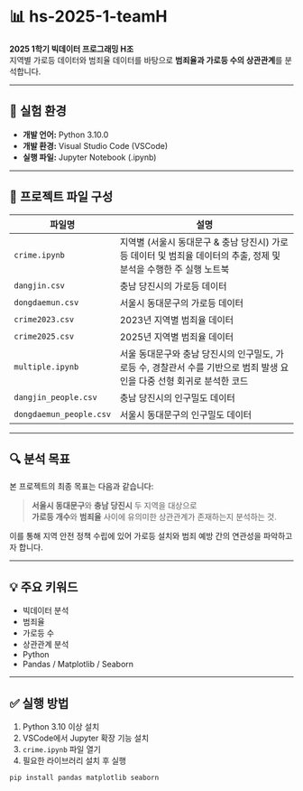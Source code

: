 # 📊 hs-2025-1-teamH

**2025 1학기 빅데이터 프로그래밍 H조**  
지역별 가로등 데이터와 범죄율 데이터를 바탕으로 **범죄율과 가로등 수의 상관관계**를 분석합니다.

---

## 🧪 실험 환경

- **개발 언어:** Python 3.10.0  
- **개발 환경:** Visual Studio Code (VSCode)  
- **실행 파일:** Jupyter Notebook (.ipynb)

---

## 📁 프로젝트 파일 구성

| 파일명 | 설명 |
|--------|------|
| `crime.ipynb` | 지역별 (서울시 동대문구 & 충남 당진시) 가로등 데이터 및 범죄율 데이터의 추출, 정제 및 분석을 수행한 주 실행 노트북 |
| `dangjin.csv` | 충남 당진시의 가로등 데이터 |
| `dongdaemun.csv` | 서울시 동대문구의 가로등 데이터 |
| `crime2023.csv` | 2023년 지역별 범죄율 데이터 |
| `crime2025.csv` | 2025년 지역별 범죄율 데이터 |
| `multiple.ipynb` | 서울 동대문구와 충남 당진시의 인구밀도, 가로등 수, 경찰관서 수를 기반으로 범죄 발생 요인을 다중 선형 회귀로 분석한 코드|
| `dangjin_people.csv` | 충남 당진시의 인구밀도 데이터 |
| `dongdaemun_people.csv` | 서울시 동대문구의 인구밀도 데이터 |

---

## 🔍 분석 목표

본 프로젝트의 최종 목표는 다음과 같습니다:

> **서울시 동대문구**와 **충남 당진시** 두 지역을 대상으로  
> **가로등 개수**와 **범죄율** 사이에 유의미한 상관관계가 존재하는지 분석하는 것.

이를 통해 지역 안전 정책 수립에 있어 가로등 설치와 범죄 예방 간의 연관성을 파악하고자 합니다.

---

## 💡 주요 키워드

- 빅데이터 분석
- 범죄율
- 가로등 수
- 상관관계 분석
- Python
- Pandas / Matplotlib / Seaborn

---

## ✅ 실행 방법

1. Python 3.10 이상 설치
2. VSCode에서 Jupyter 확장 기능 설치
3. `crime.ipynb` 파일 열기
4. 필요한 라이브러리 설치 후 실행

```bash
pip install pandas matplotlib seaborn
